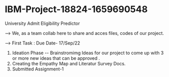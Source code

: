 # IBM-Project-18824-1659690548
University Admit Eligibility Predictor

--> We, as a team collab here to share and acces files, codes of our project.

--> First Task : Due Date- 17/Sep/22
 1. Ideation Phase -- Brainstromimg Ideas for our project to come up with  3 or more new ideas that can be approved .
 2. Creating the Empathy Map and Literatur Survey Docs.
 3. Submitted Assignment-1 
